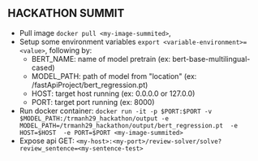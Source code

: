 ## HACKATHON SUMMIT
- Pull image `docker pull <my-image-summited>`, 
- Setup some environment variables `export <variable-environment>=<value>`, following by:
  + BERT_NAME: name of model pretrain (ex: bert-base-multilingual-cased)
  + MODEL_PATH: path of model from "location" (ex: /fastApiProject/bert_regression.pt)
  + HOST: target host running (ex: 0.0.0.0 or 127.0.0)
  + PORT: target port running (ex: 8000)
- Run docker container: ` docker run -it -p $PORT:$PORT -v $MODEL_PATH:/trmanh29_hackathon/output -e MODEL_PATH=/trmanh29_hackathon/output/bert_regression.pt  -e HOST=$HOST  -e PORT=$PORT <my-image-summited> `
- Expose api GET: `<my-host>:<my-port>/review-solver/solve?review_sentence=<my-sentence-test>`